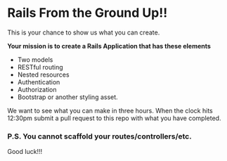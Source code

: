 # Rails From the Ground Up!!

This is your chance to show us what you can create.


**Your mission is to create a Rails Application that has these elements**

- Two models
- RESTful routing
- Nested resources
- Authentication
- Authorization
- Bootstrap or another styling asset.

We want to see what you can make in three hours.  When the clock hits 12:30pm submit a pull request to this repo with what you have completed.


### P.S. You cannot scaffold your routes/controllers/etc. ###

Good luck!!!
